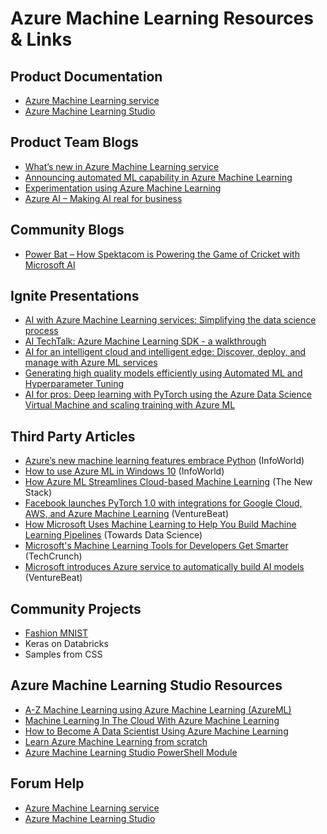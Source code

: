 # Azure Machine Learning Resources & Links
## Product Documentation
- [Azure Machine Learning service](https://docs.microsoft.com/en-us/azure/machine-learning/service/)
- [Azure Machine Learning Studio](https://docs.microsoft.com/en-us/azure/machine-learning/studio/)

## Product Team Blogs
- [What’s new in Azure Machine Learning service](https://aka.ms/aml-blog-whats-new)
- [Announcing automated ML capability in Azure Machine Learning](https://aka.ms/aml-blog-automl)
- [Experimentation using Azure Machine Learning](https://aka.ms/aml-blog-experimentation)
- [Azure AI – Making AI real for business](https://aka.ms/aml-blog-overview)

## Community Blogs
- [Power Bat – How Spektacom is Powering the Game of Cricket with Microsoft AI](https://blogs.technet.microsoft.com/machinelearning/2018/10/11/power-bat-how-spektacom-is-powering-the-game-of-cricket-with-microsoft-ai/)

## Ignite Presentations
- [AI with Azure Machine Learning services: Simplifying the data science process](https://myignite.techcommunity.microsoft.com/sessions/66248)
- [AI TechTalk: Azure Machine Learning SDK - a walkthrough](https://myignite.techcommunity.microsoft.com/sessions/66265) 
- [AI for an intelligent cloud and intelligent edge: Discover, deploy, and manage with Azure ML services](https://myignite.techcommunity.microsoft.com/sessions/65389)
- [Generating high quality models efficiently using Automated ML and Hyperparameter Tuning](https://myignite.techcommunity.microsoft.com/sessions/66245)
- [AI for pros: Deep learning with PyTorch using the Azure Data Science Virtual Machine and scaling training with Azure ML](https://myignite.techcommunity.microsoft.com/sessions/66244)

## Third Party Articles
- [Azure’s new machine learning features embrace Python](https://www.infoworld.com/article/3306840/azure/azures-new-machine-learning-features-embrace-python.html) (InfoWorld)
- [How to use Azure ML in Windows 10](https://www.infoworld.com/article/3308381/azure/how-to-use-azure-ml-in-windows-10.html) (InfoWorld)
- [How Azure ML Streamlines Cloud-based Machine Learning](https://thenewstack.io/how-the-azure-ml-streamlines-cloud-based-machine-learning/) (The New Stack)
- [Facebook launches PyTorch 1.0 with integrations for Google Cloud, AWS, and Azure Machine Learning](https://venturebeat.com/2018/10/02/facebook-launches-pytorch-1-0-integrations-for-google-cloud-aws-and-azure-machine-learning/) (VentureBeat)
- [How Microsoft Uses Machine Learning to Help You Build Machine Learning Pipelines](https://towardsdatascience.com/how-microsoft-uses-machine-learning-to-help-you-build-machine-learning-pipelines-be75f710613b) (Towards Data Science)
- [Microsoft's Machine Learning Tools for Developers Get Smarter](https://techcrunch.com/2018/09/24/microsofts-machine-learning-tools-for-developers-get-smarter/) (TechCrunch)
- [Microsoft introduces Azure service to automatically build AI models](https://venturebeat.com/2018/09/24/microsoft-introduces-azure-service-to-automatically-build-ai-models/) (VentureBeat)

## Community Projects
- [Fashion MNIST](https://github.com/amynic/azureml-sdk-fashion)
- Keras on Databricks
- Samples from CSS


## Azure Machine Learning Studio Resources
- [A-Z Machine Learning using Azure Machine Learning (AzureML)](https://www.udemy.com/machine-learning-using-azureml/)
- [Machine Learning In The Cloud With Azure Machine Learning](https://www.udemy.com/machine-learning-in-the-cloud-with-azure-machine-learning/)
- [How to Become A Data Scientist Using Azure Machine Learning](https://www.udemy.com/azure-machine-learning-introduction/)
- [Learn Azure Machine Learning from scratch](https://www.udemy.com/learn-azure-machine-learning-from-scratch/)
- [Azure Machine Learning Studio PowerShell Module](https://aka.ms/amlps)

## Forum Help
- [Azure Machine Learning service](https://social.msdn.microsoft.com/Forums/en-US/home?forum=AzureMachineLearningService)
- [Azure Machine Learning Studio](https://social.msdn.microsoft.com/forums/azure/en-US/home?forum=MachineLearning)

